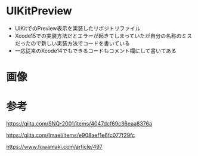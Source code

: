 # UIKitPreview
* UIKitでのPreview表示を実装したリポジトリファイル
* Xcode15での実装方法だとエラーが起きてしまっていたが自分の名称のミスだったので新しい実装方法でコードを書いている
* 一応従来のXcode14でもできるコードもコメント欄にして書いてある

# 画像


# 参考
https://qiita.com/SNQ-2001/items/4047dcf69c36eaa8376a

https://qiita.com/Imael/items/e908aef1e6fc077f29fc

https://www.fuwamaki.com/article/497

